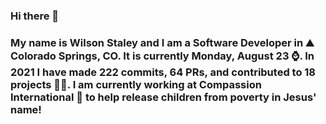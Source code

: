 ### Hi there 👋

### My name is Wilson Staley and I am a Software Developer in ⛰ Colorado Springs, CO.  It is currently Monday, August 23 ⌚. In 2021 I have made 222 commits, 64 PRs, and contributed to 18 projects 👨‍💻. I am currently working at Compassion International 🏢 to help release children from poverty in Jesus' name!